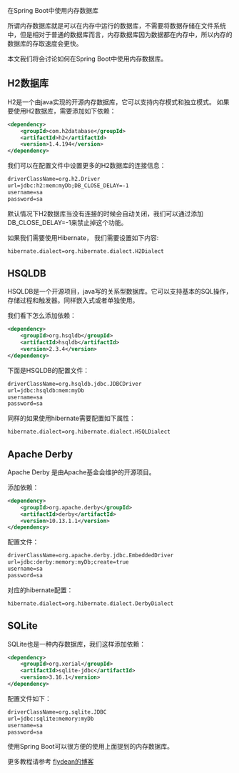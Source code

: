 在Spring Boot中使用内存数据库

所谓内存数据库就是可以在内存中运行的数据库，不需要将数据存储在文件系统中，但是相对于普通的数据库而言，内存数据库因为数据都在内存中，所以内存的数据库的存取速度会更快。

本文我们将会讨论如何在Spring Boot中使用内存数据库。

## H2数据库

H2是一个由java实现的开源内存数据库，它可以支持内存模式和独立模式。 如果要使用H2数据库，需要添加如下依赖：

~~~xml
<dependency>
    <groupId>com.h2database</groupId>
    <artifactId>h2</artifactId>
    <version>1.4.194</version>
</dependency>
~~~

我们可以在配置文件中设置更多的H2数据库的连接信息：

~~~txt
driverClassName=org.h2.Driver
url=jdbc:h2:mem:myDb;DB_CLOSE_DELAY=-1
username=sa
password=sa
~~~

默认情况下H2数据库当没有连接的时候会自动关闭，我们可以通过添加DB_CLOSE_DELAY=-1来禁止掉这个功能。

如果我们需要使用Hibernate， 我们需要设置如下内容:

~~~txt
hibernate.dialect=org.hibernate.dialect.H2Dialect
~~~

## HSQLDB

HSQLDB是一个开源项目，java写的关系型数据库。它可以支持基本的SQL操作，存储过程和触发器。同样嵌入式或者单独使用。

我们看下怎么添加依赖：

~~~xml
<dependency>
    <groupId>org.hsqldb</groupId>
    <artifactId>hsqldb</artifactId>
    <version>2.3.4</version>
</dependency>
~~~

下面是HSQLDB的配置文件：

~~~txt
driverClassName=org.hsqldb.jdbc.JDBCDriver
url=jdbc:hsqldb:mem:myDb
username=sa
password=sa
~~~

同样的如果使用hibernate需要配置如下属性：

~~~txt
hibernate.dialect=org.hibernate.dialect.HSQLDialect
~~~

## Apache Derby

Apache Derby 是由Apache基金会维护的开源项目。

添加依赖：

~~~xml
<dependency>
    <groupId>org.apache.derby</groupId>
    <artifactId>derby</artifactId>
    <version>10.13.1.1</version>
</dependency>
~~~

配置文件：

~~~txt
driverClassName=org.apache.derby.jdbc.EmbeddedDriver
url=jdbc:derby:memory:myDb;create=true
username=sa
password=sa
~~~

对应的hibernate配置：

~~~txt
hibernate.dialect=org.hibernate.dialect.DerbyDialect
~~~

## SQLite

SQLite也是一种内存数据库，我们这样添加依赖：

~~~xml
<dependency>
    <groupId>org.xerial</groupId>
    <artifactId>sqlite-jdbc</artifactId>
    <version>3.16.1</version>
</dependency>
~~~

配置文件如下：

~~~txt
driverClassName=org.sqlite.JDBC
url=jdbc:sqlite:memory:myDb
username=sa
password=sa
~~~

使用Spring Boot可以很方便的使用上面提到的内存数据库。

更多教程请参考 [flydean的博客](www.flydean.com)